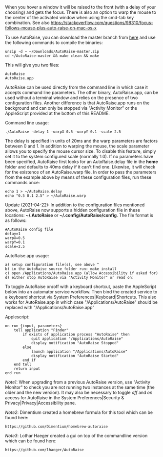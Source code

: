 When you hover a window it will be raised to the front (with a delay of your choosing) and gets the focus. There is also an
option to warp the mouse to the center of the activated window when using the cmd-tab key combination. See also
https://stackoverflow.com/questions/98310/focus-follows-mouse-plus-auto-raise-on-mac-os-x

To use AutoRaise, you can download the master branch from [here](https://github.com/sbmpost/AutoRaise/archive/refs/heads/master.zip)
and use the following commands to compile the binaries:

    unzip -d ~ ~/Downloads/AutoRaise-master.zip
    cd ~/AutoRaise-master && make clean && make

This will give you two files:

    AutoRaise
    AutoRaise.app

AutoRaise can be used directly from the command line in which case it accepts command line parameters. The other binary,
AutoRaise.app, can be used without a terminal window and relies on the presence of two configuration files. Another
difference is that AutoRaise.app runs on the background and can only be stopped via "Activity Monitor" or the AppleScript
provided at the bottom of this README.

Command line usage:

    ./AutoRaise -delay 1 -warpX 0.5 -warpY 0.1 -scale 2.5

The delay is specified in units of 20ms and the warp parameters are factors between 0 and 1. In addition to warping the mouse,
the scale parameter allows you to specify the mouse cursor size. To disable this feature, simply set it to the system configured
scale (normally 1.0). If no parameters have been specified, AutoRaise first looks for an AutoRaise.delay file in the **home**
folder and defaults to 40ms delay if it can't find one. Likewise, it will check for the existence of an AutoRaise.warp file.
In order to pass the parameters from the example above by means of these configuration files, run these commands once:

    echo 1 > ~/AutoRaise.delay
    echo "0.5 0.1 2.5" > ~/AutoRaise.warp

Update (2021-04-22):
In addition to the configuration files mentioned above, AutoRaise now supports a hidden configuration file in these locations:
**~/.AutoRaise** or **~/.config/AutoRaise/config**. The file format is as follows:

    #AutoRaise config file
    delay=1 
    warpX=0.5
    warpY=0.1
    scale=2.5

AutoRaise.app usage:

    a) setup configuration file(s), see above ^
    b) in the AutoRaise source folder run: make install
    c) open /Applications/AutoRaise.app (allow Accessibility if asked for)
    d) either stop AutoRaise via "Activity Monitor" or read on:

To toggle AutoRaise on/off with a keyboard shortcut, paste the AppleScript below into an automator service workflow. Then
bind the created service to a keyboard shortcut via System Preferences|Keyboard|Shortcuts. This also works for AutoRaise.app
in which case "/Applications/AutoRaise" should be replaced with "/Applications/AutoRaise.app"

Applescript:

    on run {input, parameters}
        tell application "Finder"
            if exists of application process "AutoRaise" then
                quit application "/Applications/AutoRaise"
                display notification "AutoRaise Stopped"
            else
                launch application "/Applications/AutoRaise"
                display notification "AutoRaise Started"
            end if
        end tell
        return input
    end run

*Note1*: When upgrading from a previous AutoRaise version, use "Activity Monitor" to check you are not running two instances
at the same time (the older and the new version). It may also be necessary to toggle *off* and *on* access for AutoRaise in
the System Preferences|Security & Privacy|Privacy|Accessibility pane. 

*Note2*: Dimentium created a homebrew formula for this tool which can be found here:

    https://github.com/Dimentium/homebrew-autoraise

*Note3*: Lothar Haeger created a gui on top of the commandline version which can be found here:

    https://github.com/lhaeger/AutoRaise

